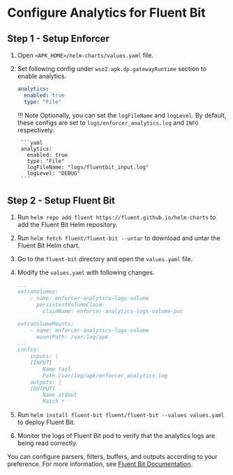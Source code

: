 # Configure Analytics for Fluent Bit

## Step 1 - Setup Enforcer

1. Open `<APK_HOME>/helm-charts/values.yaml` file.

2. Set following config under `wso2.apk.dp.gatewayRuntime` section to enable analytics.

    ```yaml
    analytics:
      enabled: true
      type: "File"
    ```

    !!! Note
        Optionally, you can set the `logFileName` and `logLevel`. By default, these configs are set to `logs/enforcer_analytics.log` and `INFO` respectively.

        ```yaml
        analytics:
          enabled: true
          type: "File"
          logFileName: "logs/fluentbit_input.log"
          logLevel: "DEBUG"
        ```

## Step 2 - Setup Fluent Bit

1. Run `helm repo add fluent https://fluent.github.io/helm-charts` to add the Fluent Bit Helm repository.

2. Run `helm fetch fluent/fluent-bit --untar` to download and untar the Fluent Bit Helm chart.

3. Go to the `fluent-bit` directory and open the `values.yaml` file.

4. Modify the `values.yaml` with following changes.

    ```yaml
    ...
    extraVolumes:
        - name: enforcer-analytics-logs-volume
          persistentVolumeClaim:
            claimName: enforcer-analytics-logs-volume-pvc

    extraVolumeMounts:
        - name: enforcer-analytics-logs-volume
          mountPath: /var/log/apk
    ...
    config:
        inputs: |
        [INPUT]
            Name tail
            Path /var/log/apk/enforcer_analytics.log
        outputs: |
        [OUTPUT]
            Name stdout
            Match *
    ```

5. Run `helm install fluent-bit fluent/fluent-bit --values values.yaml` to deploy Fluent Bit.

6. Monitor the logs of Fluent Bit pod to verify that the analytics logs are being read correctly.

You can configure parsers, filters, buffers, and outputs according to your preference. For more information, see [Fluent Bit Documentation](https://docs.fluentbit.io/manual/).
